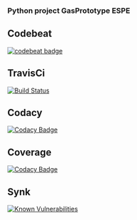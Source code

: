 ### Python project GasPrototype ESPE

## Codebeat
[![codebeat badge](https://codebeat.co/badges/9613d6b4-c536-4a8b-b23a-e412ea28129e)](https://codebeat.co/projects/github-com-andresvr-proyectomodeladodatos-master)

## TravisCi

[![Build Status](https://travis-ci.org/andresVr/proyectoModeladoDatos.svg?branch=master)](https://travis-ci.org/andresVr/proyectoModeladoDatos)

## Codacy

[![Codacy Badge](https://api.codacy.com/project/badge/Grade/81e34052f9f4418ca168cbcb6e60dbd9)](https://www.codacy.com/app/avrz237/proyectoModeladoDatos?utm_source=github.com&amp;utm_medium=referral&amp;utm_content=andresVr/proyectoModeladoDatos&amp;utm_campaign=Badge_Grade)

## Coverage

[![Codacy Badge](https://api.codacy.com/project/badge/Coverage/81e34052f9f4418ca168cbcb6e60dbd9)](https://www.codacy.com/app/avrz237/proyectoModeladoDatos?utm_source=github.com&utm_medium=referral&utm_content=andresVr/proyectoModeladoDatos&utm_campaign=Badge_Coverage)

## Synk

[![Known Vulnerabilities](https://snyk.io/test/github/andresvr/proyectomodeladodatos/badge.svg?targetFile=requirements.txt)](https://snyk.io/test/github/andresvr/proyectomodeladodatos?targetFile=requirements.txt)
